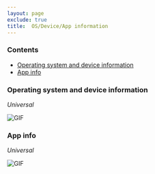 ```yaml
---
layout: page
exclude: true
title:  OS/Device/App information
---
```


### Contents
+ [Operating system and device information](#1)
+ [App info](#3)

### Operating system and device information <a name="1">
*Universal*

![GIF](https://a.questionable.link/FpdGvK.gif)

### App info <a name="3">
*Universal*

![GIF](https://a.questionable.link/OI87uf.gif)